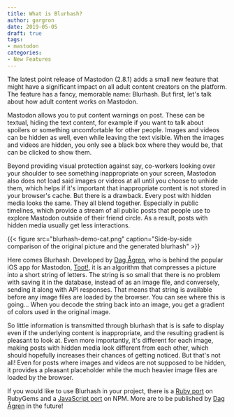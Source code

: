 ```yaml
---
title: What is Blurhash?
author: gargron
date: 2019-05-05
draft: true
tags:
- mastodon
categories:
- New Features
---
```


The latest point release of Mastodon (2.8.1) adds a small new feature that might have a significant impact on all adult content creators on the platform. The feature has a fancy, memorable name: Blurhash. But first, let's talk about how adult content works on Mastodon.

Mastodon allows you to put content warnings on post. These can be textual, hiding the text content, for example if you want to talk about spoilers or something uncomfortable for other people. Images and videos can be hidden as well, even while leaving the text visible. When the images and videos are hidden, you only see a black box where they would be, that can be clicked to show them.

Beyond providing visual protection against say, co-workers looking over your shoulder to see something inappropriate on your screen, Mastodon also does not load said images or videos at all until you choose to unhide them, which helps if it's important that inappropriate content is not stored in your browser's cache. But there is a drawback. Every post with hidden media looks the same. They all blend together. Especially in public timelines, which provide a stream of all public posts that people use to explore Mastodon outside of their friend circle. As a result, posts with hidden media usually get less interactions.

{{< figure src="blurhash-demo-cat.png" caption="Side-by-side comparison of the original picture and the generated blurhash" >}}

Here comes Blurhash. Developed by [Dag Ågren][WAHa_06x36], who is behind the popular iOS app for Mastodon, [Toot!][toot], it is an algorithm that compresses a picture into a short string of letters. The string is so small that there is no problem with saving it in the database, instead of as an image file, and conversely, sending it along with API responses. That means that string is available before any image files are loaded by the browser. You can see where this is going... When you decode the string back into an image, you get a gradient of colors used in the original image.

So little information is transmitted through blurhash that is is safe to display even if the underlying content is inappropriate, and the resulting gradient is pleasant to look at. Even more importantly, it's different for each image, making posts with hidden media look different from each other, which should hopefully increases their chances of getting noticed. But that's not all! Even for posts where images and videos are not supposed to be hidden, it provides a pleasant placeholder while the much heavier image files are loaded by the browser.

If you would like to use Blurhash in your project, there is a [Ruby port][ruby] on RubyGems and a [JavaScript port][javascript] on NPM. More are to be published by [Dag Ågren][WAHa_06x36] in the future!

[WAHa_06x36]: https://mastodon.social/@WAHa_06x36
[toot]: https://itunes.apple.com/app/toot/id1229021451?ls=1&mt=8
[ruby]: https://rubygems.org/gems/blurhash
[javascript]: https://www.npmjs.com/package/blurhash
